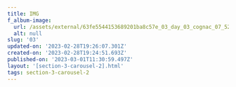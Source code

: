 ```yaml
---
title: IMG
f_album-image:
  url: /assets/external/63fe5544153689201ba8c57e_03_day_03_cognac_07_5283.jpg
  alt: null
slug: '03'
updated-on: '2023-02-28T19:26:07.301Z'
created-on: '2023-02-28T19:24:51.693Z'
published-on: '2023-03-01T11:30:59.497Z'
layout: '[section-3-carousel-2].html'
tags: section-3-carousel-2
---
```



